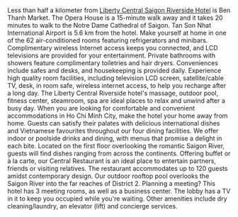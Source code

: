 Less than half a kilometer from <a href=http://www.hotels-in-vietnam.com/asia/vietnam/ho_chi_minh_saigon_hotels/liberty_central_riverside_hotel.html>Liberty Central Saigon Riverside Hotel</a> is Ben Thanh Market. The Opera House is a 15-minute walk away and it takes 20 minutes to walk to the Notre Dame Cathedral of Saigon. Tan Son Nhat International Airport is 5.6 km from the hotel. Make yourself at home in one of the 62 air-conditioned rooms featuring refrigerators and minibars. Complimentary wireless Internet access keeps you connected, and LCD televisions are provided for your entertainment. Private bathrooms with showers feature complimentary toiletries and hair dryers. Conveniences include safes and desks, and housekeeping is provided daily. Experience high quality room facilities, including television LCD screen, satellite/cable TV, desk, in room safe, wireless internet access, to help you recharge after a long day. The Liberty Central Riverside hotel's massage, outdoor pool, fitness center, steamroom, spa are ideal places to relax and unwind after a busy day. When you are looking for comfortable and convenient accommodations in Ho Chi Minh City, make the hotel your home away from home.
Guests can satisfy their palates with delicious international dishes and Vietnamese favourites throughout our four dining facilities. We offer indoor or poolside drinks and dining, with menus that promise a delight in each bite. Located on the first floor overlooking the romantic Saigon River, guests will find dishes ranging from across the continents. Offering buffet or à la carte, our Central Restaurant is an ideal place to entertain partners, friends or visiting relatives. The restaurant accommodates up to 120 guests amidst contemporary design. Our outdoor rooftop pool overlooks the Saigon River into the far reaches of District 2. Planning a meeting? This hotel has 3 meeting rooms, as well as a business center. The lobby has a TV in it to keep you occupied while you're waiting. Other amenities include dry cleaning/laundry, an elevator (lift) and concierge services.
